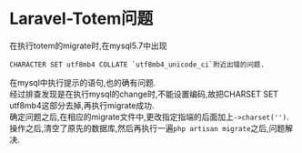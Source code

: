 # Laravel-Totem问题
在执行totem的migrate时,在mysql5.7中出现
```
CHARACTER SET utf8mb4 COLLATE `utf8mb4_unicode_ci`附近出错的问题.
```
在mysql中执行提示的语句,也的确有问题.  
经过排查发现是在执行mysql的change时,不能设置编码,故把CHARSET SET utf8mb4这部分去掉,再执行migrate成功.  
确定问题之后,在相应的migrate文件中,更改指定指端的后面加上`->charset('')`.  
操作之后,清空了原先的数据库,然后再执行一遍`php artisan migrate`之后,问题解决.  
